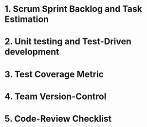 # 1. Scrum Sprint Backlog and Task Estimation  

# 2. Unit testing and Test-Driven development  

# 3. Test Coverage Metric

# 4. Team Version-Control 

# 5. Code-Review Checklist